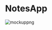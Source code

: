
# NotesApp
![mockuppng](https://user-images.githubusercontent.com/80233893/147422067-5e102157-e0bd-40b3-b735-094fec9f9341.png)
